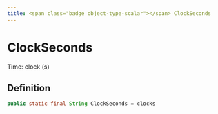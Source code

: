 ```yaml
---
title: <span class="badge object-type-scalar"></span> ClockSeconds
---
```

# <span class="badge object-type-scalar"></span> ClockSeconds

Time: clock (s)

## Definition

```java
public static final String ClockSeconds = clocks
```
